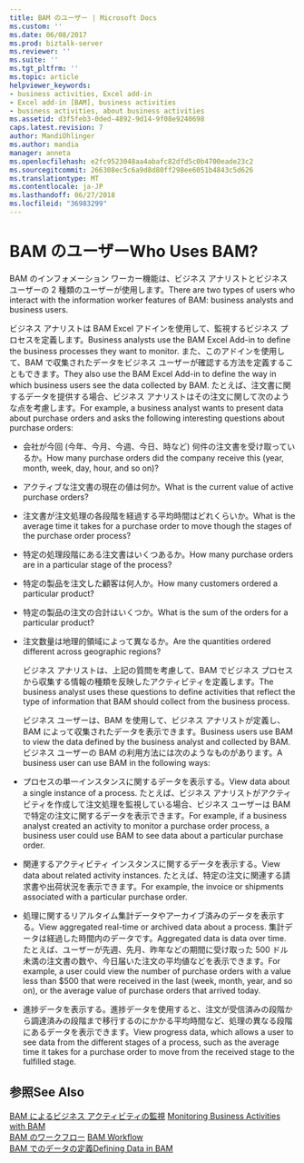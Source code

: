 ```yaml
---
title: BAM のユーザー | Microsoft Docs
ms.custom: ''
ms.date: 06/08/2017
ms.prod: biztalk-server
ms.reviewer: ''
ms.suite: ''
ms.tgt_pltfrm: ''
ms.topic: article
helpviewer_keywords:
- business activities, Excel add-in
- Excel add-in [BAM], business activities
- business activities, about business activities
ms.assetid: d3f5feb3-0ded-4892-9d14-9f08e9240698
caps.latest.revision: 7
author: MandiOhlinger
ms.author: mandia
manager: anneta
ms.openlocfilehash: e2fc9523048aa4abafc82dfd5c0b4700eade23c2
ms.sourcegitcommit: 266308ec5c6a9d8d80ff298ee6051b4843c5d626
ms.translationtype: MT
ms.contentlocale: ja-JP
ms.lasthandoff: 06/27/2018
ms.locfileid: "36983299"
---
```

# <a name="who-uses-bam"></a><span data-ttu-id="c256d-103">BAM のユーザー</span><span class="sxs-lookup"><span data-stu-id="c256d-103">Who Uses BAM?</span></span>
<span data-ttu-id="c256d-104">BAM のインフォメーション ワーカー機能は、ビジネス アナリストとビジネス ユーザーの 2 種類のユーザーが使用します。</span><span class="sxs-lookup"><span data-stu-id="c256d-104">There are two types of users who interact with the information worker features of BAM: business analysts and business users.</span></span>  
  
 <span data-ttu-id="c256d-105">ビジネス アナリストは BAM Excel アドインを使用して、監視するビジネス プロセスを定義します。</span><span class="sxs-lookup"><span data-stu-id="c256d-105">Business analysts use the BAM Excel Add-in to define the business processes they want to monitor.</span></span> <span data-ttu-id="c256d-106">また、このアドインを使用して、BAM で収集されたデータをビジネス ユーザーが確認する方法を定義することもできます。</span><span class="sxs-lookup"><span data-stu-id="c256d-106">They also use the BAM Excel Add-in to define the way in which business users see the data collected by BAM.</span></span> <span data-ttu-id="c256d-107">たとえば、注文書に関するデータを提供する場合、ビジネス アナリストはその注文に関して次のような点を考慮します。</span><span class="sxs-lookup"><span data-stu-id="c256d-107">For example, a business analyst wants to present data about purchase orders and asks the following interesting questions about purchase orders:</span></span>  
  
- <span data-ttu-id="c256d-108">会社が今回 (今年、今月、今週、今日、時など) 何件の注文書を受け取っているか。</span><span class="sxs-lookup"><span data-stu-id="c256d-108">How many purchase orders did the company receive this (year, month, week, day, hour, and so on)?</span></span>  
  
- <span data-ttu-id="c256d-109">アクティブな注文書の現在の値は何か。</span><span class="sxs-lookup"><span data-stu-id="c256d-109">What is the current value of active purchase orders?</span></span>  
  
- <span data-ttu-id="c256d-110">注文書が注文処理の各段階を経過する平均時間はどれくらいか。</span><span class="sxs-lookup"><span data-stu-id="c256d-110">What is the average time it takes for a purchase order to move though the stages of the purchase order process?</span></span>  
  
- <span data-ttu-id="c256d-111">特定の処理段階にある注文書はいくつあるか。</span><span class="sxs-lookup"><span data-stu-id="c256d-111">How many purchase orders are in a particular stage of the process?</span></span>  
  
- <span data-ttu-id="c256d-112">特定の製品を注文した顧客は何人か。</span><span class="sxs-lookup"><span data-stu-id="c256d-112">How many customers ordered a particular product?</span></span>  
  
- <span data-ttu-id="c256d-113">特定の製品の注文の合計はいくつか。</span><span class="sxs-lookup"><span data-stu-id="c256d-113">What is the sum of the orders for a particular product?</span></span>  
  
- <span data-ttu-id="c256d-114">注文数量は地理的領域によって異なるか。</span><span class="sxs-lookup"><span data-stu-id="c256d-114">Are the quantities ordered different across geographic regions?</span></span>  
  
  <span data-ttu-id="c256d-115">ビジネス アナリストは、上記の質問を考慮して、BAM でビジネス プロセスから収集する情報の種類を反映したアクティビティを定義します。</span><span class="sxs-lookup"><span data-stu-id="c256d-115">The business analyst uses these questions to define activities that reflect the type of information that BAM should collect from the business process.</span></span>  
  
  <span data-ttu-id="c256d-116">ビジネス ユーザーは、BAM を使用して、ビジネス アナリストが定義し、BAM によって収集されたデータを表示できます。</span><span class="sxs-lookup"><span data-stu-id="c256d-116">Business users use BAM to view the data defined by the business analyst and collected by BAM.</span></span> <span data-ttu-id="c256d-117">ビジネス ユーザーの BAM の利用方法には次のようなものがあります。</span><span class="sxs-lookup"><span data-stu-id="c256d-117">A business user can use BAM in the following ways:</span></span>  
  
- <span data-ttu-id="c256d-118">プロセスの単一インスタンスに関するデータを表示する。</span><span class="sxs-lookup"><span data-stu-id="c256d-118">View data about a single instance of a process.</span></span> <span data-ttu-id="c256d-119">たとえば、ビジネス アナリストがアクティビティを作成して注文処理を監視している場合、ビジネス ユーザーは BAM で特定の注文に関するデータを表示できます。</span><span class="sxs-lookup"><span data-stu-id="c256d-119">For example, if a business analyst created an activity to monitor a purchase order process, a business user could use BAM to see data about a particular purchase order.</span></span>  
  
- <span data-ttu-id="c256d-120">関連するアクティビティ インスタンスに関するデータを表示する。</span><span class="sxs-lookup"><span data-stu-id="c256d-120">View data about related activity instances.</span></span> <span data-ttu-id="c256d-121">たとえば、特定の注文に関連する請求書や出荷状況を表示できます。</span><span class="sxs-lookup"><span data-stu-id="c256d-121">For example, the invoice or shipments associated with a particular purchase order.</span></span>  
  
- <span data-ttu-id="c256d-122">処理に関するリアルタイム集計データやアーカイブ済みのデータを表示する。</span><span class="sxs-lookup"><span data-stu-id="c256d-122">View aggregated real-time or archived data about a process.</span></span> <span data-ttu-id="c256d-123">集計データは経過した時間内のデータです。</span><span class="sxs-lookup"><span data-stu-id="c256d-123">Aggregated data is data over time.</span></span> <span data-ttu-id="c256d-124">たとえば、ユーザーが先週、先月、昨年などの期間に受け取った 500 ドル未満の注文書の数や、今日届いた注文の平均値などを表示できます。</span><span class="sxs-lookup"><span data-stu-id="c256d-124">For example, a user could view the number of purchase orders with a value less than $500 that were received in the last (week, month, year, and so on), or the average value of purchase orders that arrived today.</span></span>  
  
- <span data-ttu-id="c256d-125">進捗データを表示する。進捗データを使用すると、注文が受信済みの段階から調達済みの段階まで移行するのにかかる平均時間など、処理の異なる段階にあるデータを表示できます。</span><span class="sxs-lookup"><span data-stu-id="c256d-125">View progress data, which allows a user to see data from the different stages of a process, such as the average time it takes for a purchase order to move from the received stage to the fulfilled stage.</span></span>  
  
## <a name="see-also"></a><span data-ttu-id="c256d-126">参照</span><span class="sxs-lookup"><span data-stu-id="c256d-126">See Also</span></span>  
 <span data-ttu-id="c256d-127">[BAM によるビジネス アクティビティの監視](../core/monitoring-business-activities-with-bam.md) </span><span class="sxs-lookup"><span data-stu-id="c256d-127">[Monitoring Business Activities with BAM](../core/monitoring-business-activities-with-bam.md) </span></span>  
 <span data-ttu-id="c256d-128">[BAM のワークフロー](../core/bam-workflow.md) </span><span class="sxs-lookup"><span data-stu-id="c256d-128">[BAM Workflow](../core/bam-workflow.md) </span></span>  
 [<span data-ttu-id="c256d-129">BAM でのデータの定義</span><span class="sxs-lookup"><span data-stu-id="c256d-129">Defining Data in BAM</span></span>](../core/defining-data-in-bam.md)